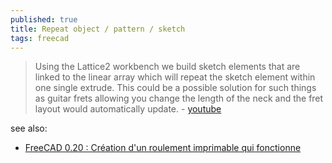 ```yaml
---
published: true
title: Repeat object / pattern / sketch
tags: freecad
---
```

> Using the Lattice2 workbench we build sketch elements that are linked to the linear array which will repeat the sketch element within one single extrude.  This could be a possible solution for such things as guitar frets allowing you change the length of the neck and the fret layout would automatically update. - [youtube](https://www.youtube.com/watch?v=UTEhi68t-6o)

see also:
- [FreeCAD 0.20 : Création d'un roulement imprimable qui fonctionne](https://youtu.be/PMUxmlnYv1M?t=709)
